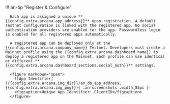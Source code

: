 !!! an-tip "Register & Configure"

      Each app is assigned a unique **{{config.extra.arcana.app_address}}** upon registration. A default Testnet configuration is linked with the registered app. No social authentication providers are enabled for the app. Passwordless login is enabled for all registered apps automatically.

      A registered app can be deployed only at the {{config.extra.arcana.company_name}} Testnet. Developers must create a Mainnet profile using the {{config.extra.arcana.dashboard_name}} to deploy a registered app on the Mainnet. Each profile can use identical or different **{{config.extra.arcana.dashboard_sections.social_auth}}** settings.
      
      <figure markdown="span">
        ![App Identifier]({{config.extra.arcana.img_dir}}/an_db_app_address.{{config.extra.arcana.img_png}}){ .an-screenshots .width_85pc }
        <figcaption>Unique App Identifier: ClientID</figcaption>
      </figure>
      
                  